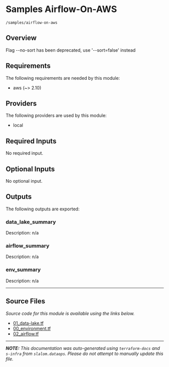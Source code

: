 
# Samples Airflow-On-AWS

`/samples/airflow-on-aws`

## Overview


Flag --no-sort has been deprecated, use '--sort=false' instead
## Requirements

The following requirements are needed by this module:

- aws (~> 2.10)

## Providers

The following providers are used by this module:

- local

## Required Inputs

No required input.

## Optional Inputs

No optional input.

## Outputs

The following outputs are exported:

### data\_lake\_summary

Description: n/a

### airflow\_summary

Description: n/a

### env\_summary

Description: n/a

---------------------

## Source Files

_Source code for this module is available using the links below._

* [01_data-lake.tf](https://github.com/slalom-ggp/dataops-infra/tree/main//samples/airflow-on-aws/01_data-lake.tf)
* [00_environment.tf](https://github.com/slalom-ggp/dataops-infra/tree/main//samples/airflow-on-aws/00_environment.tf)
* [02_airflow.tf](https://github.com/slalom-ggp/dataops-infra/tree/main//samples/airflow-on-aws/02_airflow.tf)

---------------------

_**NOTE:** This documentation was auto-generated using
`terraform-docs` and `s-infra` from `slalom.dataops`.
Please do not attempt to manually update this file._
